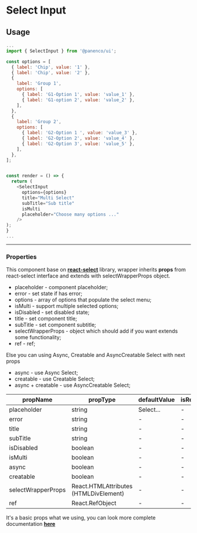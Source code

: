 # Select Input

## Usage

```js
...
import { SelectInput } from '@panenco/ui';

const options = [
  { label: 'Chip', value: '1' },
  { label: 'Chip', value: '2' },
  {
    label: 'Group 1',
    options: [
      { label: 'G1-Option 1', value: 'value_1' },
      { label: 'G1-option 2', value: 'value_2' },
    ],
  },
  {
    label: 'Group 2',
    options: [
      { label: 'G2-Option 1 ', value: 'value_3' },
      { label: 'G2-Option 2', value: 'value_4' },
      { label: 'G2-Option 3', value: 'value_5' },
    ],
  },
];


const render = () => {
  return (
    <SelectInput
      options={options}
      title="Multi Select"
      subTitle="Sub title"
      isMulti
      placeholder="Choose many options ..."
    />
);
}
...
```

---

### Properties

This component base on [**react-select**](https://react-select.com/home) library, wrapper inherits **props** from react-select interface and extends with selectWrapperProps object.

- placeholder - component placeholder;
- error - set state if has error;
- options - array of options that populate the select menu;
- isMulti - support multiple selected options;
- isDisabled - set disabled state;
- title - set component title;
- subTitle - set component subtitle;
- selectWrapperProps - object which should add if you want extends some functionality;
- ref - ref;

Else you can using Async, Creatable and AsyncCreatable Select with next props

- async - use Async Select;
- creatable - use Creatable Select;
- async + creatable - use AsyncCreatable Select;

| propName           | propType                              | defaultValue | isRequired |
| ------------------ | ------------------------------------- | ------------ | ---------- |
| placeholder        | string                                | Select...    | -          |
| error              | string                                | -            | -          |
| title              | string                                | -            | -          |
| subTitle           | string                                | -            | -          |
| isDisabled         | boolean                               | -            | -          |
| isMulti            | boolean                               | -            | -          |
| async              | boolean                               | -            | -          |
| creatable          | boolean                               | -            | -          |
| selectWrapperProps | React.HTMLAttributes (HTMLDivElement) | -            | -          |
| ref                | React.RefObject                       | -            | -          |

It's a basic props what we using, you can look more complete documentation [**here**](https://react-select.com/home)
